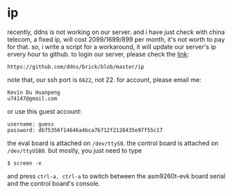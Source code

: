 ip
==

recently, ddns is not working on our server.
and i have just check with china telecom,
a fixed ip, will cost 2099/1699/899 per month,
it's not worth to pay for that.
so, i write a script for a workaround,
it will update our server's ip ervery hour to
github.
to login our server, please check the [link](https://github.com/ddns/brick/blob/master/ip):

```
https://github.com/ddns/brick/blob/master/ip
```

note that, our ssh port is `6622`, not 22.
for account, please email me:

```
Kevin Du Huanpeng
u74147@gmail.com
```

or use this guest account:

```
username: guess
password: db75356f14646a4bca7b712f2128435e97f55c17
```

the eval board is attached on `/dev/ttyS0`.
the control board is attached on `/dev/ttyUSB0`.
but mostly, you just need to type

```
$ screen -x
```

and press `ctrl-a, ctrl-a` to switch between the
asm9260t-evk board serial and the control board's
console.
